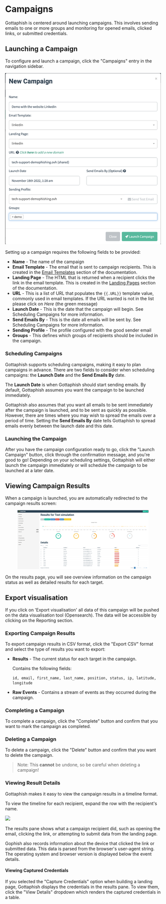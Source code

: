 # Campaigns

Gottaphish is centered around launching campaigns. This involves sending emails to one or more groups and monitoring for opened emails, clicked links, or submitted credentials.

## Launching a Campaign

To configure and launch a campaign, click the "Campaigns" entry in the navigation sidebar.

![](<../.gitbook/assets/image (3) (1).png>)

Setting up a campaign requires the following fields to be provided:

* **Name** - The name of the campaign
* **Email Template** - The email that is sent to campaign recipients. This is created in the [Email Templates](templates.md) section of the documentation.
* **Landing Page** - The HTML that is returned when a recipient clicks the link in the email template. This is created in the [Landing Pages](landing-pages.md) section of the documentation.&#x20;
* **URL** - This is a list of URL that populates the `{{.URL}}` template value, commonly used in email templates. If the URL wanted is not in the list please click on _Here_ (the green message)
* **Launch Date** - This is the date that the campaign will begin. See Scheduling Campaigns for more information.
* **Send Emails By** - This is the date all emails will be sent by. See Scheduling Campaigns for more information.
* **Sending Profile** - The profile configured with the good sender email
* **Groups** - This defines which groups of recipients should be included in the campaign.

### Scheduling Campaigns

Gottaphish supports scheduling campaigns, making it easy to plan campaigns in advance. There are two fields to consider when scheduling campaigns: the **Launch Date** and the **Send Emails By** date.

The **Launch Date** is when Gottaphish should start sending emails. By default, Gottaphish assumes you want the campaign to be launched immediately.

Gottaphish also assumes that you want all emails to be sent immediately after the campaign is launched, and to be sent as quickly as possible. However, there are times where you may wish to spread the emails over a period of time. Setting the **Send Emails By** date tells Gottaphish to spread emails evenly between the launch date and this date.

### Launching the Campaign

After you have the campaign configuration ready to go, click the "Launch Campaign" button, click through the confirmation message, and you're good to go! Depending on your scheduling settings, Gottaphish will either launch the campaign immediately or will schedule the campaign to be launched at a later date.

## Viewing Campaign Results

When a campaign is launched, you are automatically redirected to the campaign results screen:

<figure><img src="../.gitbook/assets/image (1).png" alt=""><figcaption></figcaption></figure>

On the results page, you will see overview information on the campaign status as well as detailed results for each target.

## Export visualisation

If you click on 'Export visualisation' all  data of this campaign will be pushed on the data visualisation tool (Opensearch). The data will be accessible  by clicking on the Reporting section.

### Exporting Campaign Results

To export campaign results in CSV format, click the "Export CSV" format and select the type of results you want to export:

*   **Results** - The current status for each target in the campaign.

    Contains the following fields:

    ```
    id, email, first_name, last_name, position, status, ip, latitude, longitude
    ```
* **Raw Events** - Contains a stream of events as they occurred during the campaign.

### Completing a Campaign

To complete a campaign, click the "Complete" button and confirm that you want to mark the campaign as completed.

### Deleting a Campaign

To delete a campaign, click the "Delete" button and confirm that you want to delete the campaign.

> Note: This **cannot** be undone, so be careful when deleting a campaign!

### Viewing Result Details

Gottaphish makes it easy to view the campaign results in a timeline format.

To view the timeline for each recipient, expand the row with the recipient's name.

![](../.gitbook/assets/screen-shot-2018-10-08-at-11.17.40-pm.png)

The results pane shows what a campaign recipient did, such as opening the email, clicking the link, or attempting to submit data from the landing page.

Gophish also records information about the device that clicked the link or submitted data. This data is parsed from the browser's user-agent string. The operating system and browser version is displayed below the event details.

#### Viewing Captured Credentials

If you selected the "Capture Credentials" option when building a landing page, Gottaphish displays the credentials in the results pane. To view them, click the "View Details" dropdown which renders the captured credentials in a table.
